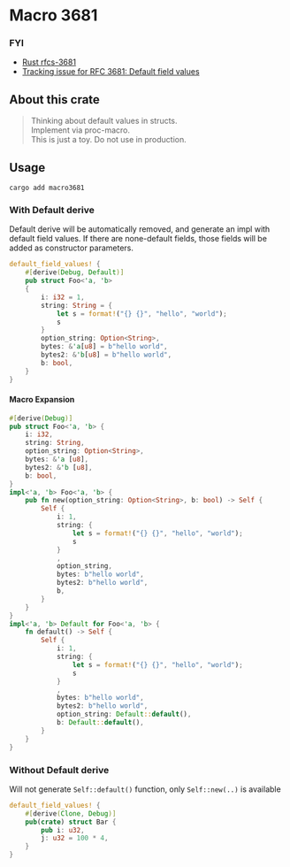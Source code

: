 # Macro 3681

### FYI
- [Rust rfcs-3681](https://github.com/rust-lang/rfcs/pull/3681)
- [Tracking issue for RFC 3681: Default field values](https://github.com/rust-lang/rust/issues/132162)

## About this crate

> Thinking about default values in structs.  
> Implement via proc-macro.  
> This is just a toy. Do not use in production.

## Usage

```shell
cargo add macro3681
```

### With Default derive

Default derive will be automatically removed, and generate an impl with default field values.
If there are none-default fields, those fields will be added as constructor parameters. 
```rust
default_field_values! {
    #[derive(Debug, Default)]
    pub struct Foo<'a, 'b>
    {
        i: i32 = 1,
        string: String = {
            let s = format!("{} {}", "hello", "world");
            s
        }
        option_string: Option<String>,
        bytes: &'a[u8] = b"hello world",
        bytes2: &'b[u8] = b"hello world",
        b: bool,
    }
}
```

#### Macro Expansion

```rust
#[derive(Debug)]
pub struct Foo<'a, 'b> {
    i: i32,
    string: String,
    option_string: Option<String>,
    bytes: &'a [u8],
    bytes2: &'b [u8],
    b: bool,
}
impl<'a, 'b> Foo<'a, 'b> {
    pub fn new(option_string: Option<String>, b: bool) -> Self {
        Self {
            i: 1,
            string: {
                let s = format!("{} {}", "hello", "world");
                s
            }
            ,
            option_string,
            bytes: b"hello world",
            bytes2: b"hello world",
            b,
        }
    }
}
impl<'a, 'b> Default for Foo<'a, 'b> {
    fn default() -> Self {
        Self {
            i: 1,
            string: {
                let s = format!("{} {}", "hello", "world");
                s
            }
            ,
            bytes: b"hello world",
            bytes2: b"hello world",
            option_string: Default::default(),
            b: Default::default(),
        }
    }
}
```

### Without Default derive

Will not generate `Self::default()` function, only `Self::new(..)` is available
```rust
default_field_values! {
    #[derive(Clone, Debug)]
    pub(crate) struct Bar {
        pub i: u32,
        j: u32 = 100 * 4,
    }
}
```
